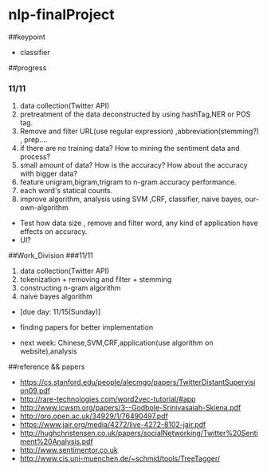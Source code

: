 # nlp-finalProject
##keypoint
* classifier

##progress
### 11/11
1. data collection(Twitter API)
2. pretreatment of the data deconstructed by using hashTag,NER or POS tag.
3. Remove and filter URL(use regular expression) ,abbreviation(stemming?) , prep....
4. if there are no training data? How to mining the sentiment data and process?
5. small amount of data? How is the accuracy? How about the accuracy with bigger data?
6. feature unigram,bigram,trigram to n-gram accuracy performance.
7. each word's statical counts.
8. improve algorithm, analysis using SVM ,CRF, classifier, naive bayes, our-own-algorithm

* Test how data size , remove and filter word, any kind of application have effects on accuracy.
* UI?

##Work_Division
###11/11
1. data collection(Twitter API)
2. tokenization + removing and filter + stemming
3. constructing n-gram algorithm
4. naive bayes algorithm
* [due day: 11/15(Sunday)]

* finding papers for better implementation
* next week: Chinese,SVM,CRF,application(use algorithm on website),analysis


##reference && papers
* https://cs.stanford.edu/people/alecmgo/papers/TwitterDistantSupervision09.pdf
* http://rare-technologies.com/word2vec-tutorial/#app
* http://www.icwsm.org/papers/3--Godbole-Srinivasaiah-Skiena.pdf
* http://oro.open.ac.uk/34929/1/76490497.pdf
* https://www.jair.org/media/4272/live-4272-8102-jair.pdf
* http://hughchristensen.co.uk/papers/socialNetworking/Twitter%20Sentiment%20Analysis.pdf
* http://www.sentimentor.co.uk
* http://www.cis.uni-muenchen.de/~schmid/tools/TreeTagger/
